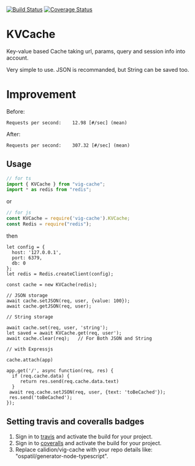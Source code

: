 [![Build Status](https://travis-ci.org/calidion/vig-cache.svg?branch=master)](https://travis-ci.org/calidion/vig-cache)
[![Coverage Status](https://coveralls.io/repos/github/calidion/vig-cache/badge.svg?branch=master)](https://coveralls.io/github/calidion/vig-cache?branch=master)

# KVCache

 Key-value based Cache taking url, params, query and session info into account.
 
 Very simple to use. JSON is recommanded, but String can be saved too.
 
# Improvement

Before:
```
Requests per second:    12.98 [#/sec] (mean)
```

After:
```
Requests per second:    307.32 [#/sec] (mean)
```

## Usage

```ts
// for ts
import { KVCache } from "vig-cache";
import * as redis from "redis";
```
or
```js
// for js
const KVCache = require('vig-cache').KVCache;
const Redis = require("redis");
```
then

```
let config = {
  host: '127.0.0.1',
  port: 6379,
  db: 0
};
let redis = Redis.createClient(config);

const cache = new KVCache(redis);

// JSON storage
await cache.setJSON(req, user, {value: 100});
await cache.getJSON(req, user);

// String storage

await cache.set(req, user, 'string');
let saved = await KVCache.get(req, user');
await cache.clear(req);   // For Both JSON and String

// with Expressjs

cache.attach(app)

app.get('/', async function(req, res) {
  if (req.cache.data) {
     return res.send(req.cache.data.text)
  }
 await req.cache.setJSON(req, user, {text: 'toBeCached'});
 res.send('toBeCached');
});
```

## Setting travis and coveralls badges
1. Sign in to [travis](https://travis-ci.org/) and activate the build for your project.
2. Sign in to [coveralls](https://coveralls.io/) and activate the build for your project.
3. Replace calidion/vig-cache with your repo details like: "ospatil/generator-node-typescript".
